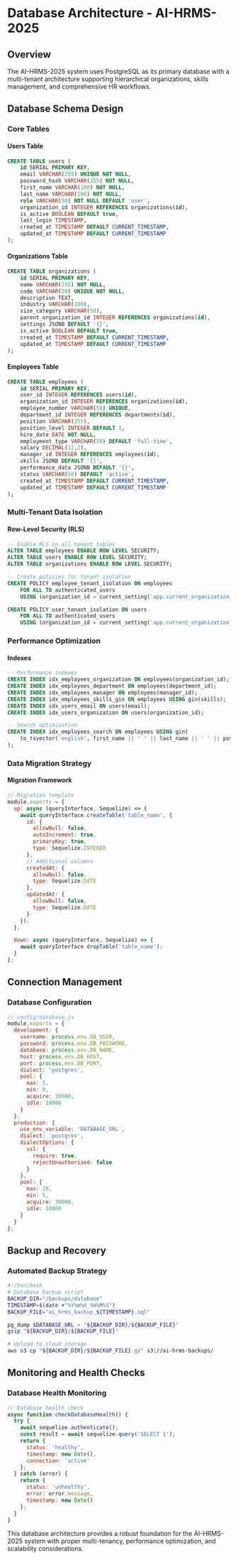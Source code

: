 # Database Architecture - AI-HRMS-2025

## Overview

The AI-HRMS-2025 system uses PostgreSQL as its primary database with a multi-tenant architecture supporting hierarchical organizations, skills management, and comprehensive HR workflows.

## Database Schema Design

### Core Tables

#### Users Table
```sql
CREATE TABLE users (
    id SERIAL PRIMARY KEY,
    email VARCHAR(255) UNIQUE NOT NULL,
    password_hash VARCHAR(255) NOT NULL,
    first_name VARCHAR(100) NOT NULL,
    last_name VARCHAR(100) NOT NULL,
    role VARCHAR(50) NOT NULL DEFAULT 'user',
    organization_id INTEGER REFERENCES organizations(id),
    is_active BOOLEAN DEFAULT true,
    last_login TIMESTAMP,
    created_at TIMESTAMP DEFAULT CURRENT_TIMESTAMP,
    updated_at TIMESTAMP DEFAULT CURRENT_TIMESTAMP
);
```

#### Organizations Table
```sql
CREATE TABLE organizations (
    id SERIAL PRIMARY KEY,
    name VARCHAR(255) NOT NULL,
    code VARCHAR(50) UNIQUE NOT NULL,
    description TEXT,
    industry VARCHAR(100),
    size_category VARCHAR(50),
    parent_organization_id INTEGER REFERENCES organizations(id),
    settings JSONB DEFAULT '{}',
    is_active BOOLEAN DEFAULT true,
    created_at TIMESTAMP DEFAULT CURRENT_TIMESTAMP,
    updated_at TIMESTAMP DEFAULT CURRENT_TIMESTAMP
);
```

#### Employees Table
```sql
CREATE TABLE employees (
    id SERIAL PRIMARY KEY,
    user_id INTEGER REFERENCES users(id),
    organization_id INTEGER REFERENCES organizations(id),
    employee_number VARCHAR(50) UNIQUE,
    department_id INTEGER REFERENCES departments(id),
    position VARCHAR(255),
    position_level INTEGER DEFAULT 1,
    hire_date DATE NOT NULL,
    employment_type VARCHAR(50) DEFAULT 'full-time',
    salary DECIMAL(12,2),
    manager_id INTEGER REFERENCES employees(id),
    skills JSONB DEFAULT '[]',
    performance_data JSONB DEFAULT '{}',
    status VARCHAR(50) DEFAULT 'active',
    created_at TIMESTAMP DEFAULT CURRENT_TIMESTAMP,
    updated_at TIMESTAMP DEFAULT CURRENT_TIMESTAMP
);
```

### Multi-Tenant Data Isolation

#### Row-Level Security (RLS)
```sql
-- Enable RLS on all tenant tables
ALTER TABLE employees ENABLE ROW LEVEL SECURITY;
ALTER TABLE users ENABLE ROW LEVEL SECURITY;
ALTER TABLE organizations ENABLE ROW LEVEL SECURITY;

-- Create policies for tenant isolation
CREATE POLICY employee_tenant_isolation ON employees
    FOR ALL TO authenticated_users
    USING (organization_id = current_setting('app.current_organization_id')::INTEGER);

CREATE POLICY user_tenant_isolation ON users
    FOR ALL TO authenticated_users
    USING (organization_id = current_setting('app.current_organization_id')::INTEGER);
```

### Performance Optimization

#### Indexes
```sql
-- Performance indexes
CREATE INDEX idx_employees_organization ON employees(organization_id);
CREATE INDEX idx_employees_department ON employees(department_id);
CREATE INDEX idx_employees_manager ON employees(manager_id);
CREATE INDEX idx_employees_skills_gin ON employees USING gin(skills);
CREATE INDEX idx_users_email ON users(email);
CREATE INDEX idx_users_organization ON users(organization_id);

-- Search optimization
CREATE INDEX idx_employees_search ON employees USING gin(
    to_tsvector('english', first_name || ' ' || last_name || ' ' || position)
);
```

### Data Migration Strategy

#### Migration Framework
```javascript
// Migration template
module.exports = {
  up: async (queryInterface, Sequelize) => {
    await queryInterface.createTable('table_name', {
      id: {
        allowNull: false,
        autoIncrement: true,
        primaryKey: true,
        type: Sequelize.INTEGER
      },
      // Additional columns
      createdAt: {
        allowNull: false,
        type: Sequelize.DATE
      },
      updatedAt: {
        allowNull: false,
        type: Sequelize.DATE
      }
    });
  },

  down: async (queryInterface, Sequelize) => {
    await queryInterface.dropTable('table_name');
  }
};
```

## Connection Management

### Database Configuration
```javascript
// config/database.js
module.exports = {
  development: {
    username: process.env.DB_USER,
    password: process.env.DB_PASSWORD,
    database: process.env.DB_NAME,
    host: process.env.DB_HOST,
    port: process.env.DB_PORT,
    dialect: 'postgres',
    pool: {
      max: 5,
      min: 0,
      acquire: 30000,
      idle: 10000
    }
  },
  production: {
    use_env_variable: 'DATABASE_URL',
    dialect: 'postgres',
    dialectOptions: {
      ssl: {
        require: true,
        rejectUnauthorized: false
      }
    },
    pool: {
      max: 20,
      min: 5,
      acquire: 30000,
      idle: 10000
    }
  }
};
```

## Backup and Recovery

### Automated Backup Strategy
```bash
#!/bin/bash
# Database backup script
BACKUP_DIR="/backups/database"
TIMESTAMP=$(date +"%Y%m%d_%H%M%S")
BACKUP_FILE="ai_hrms_backup_${TIMESTAMP}.sql"

pg_dump $DATABASE_URL > "${BACKUP_DIR}/${BACKUP_FILE}"
gzip "${BACKUP_DIR}/${BACKUP_FILE}"

# Upload to cloud storage
aws s3 cp "${BACKUP_DIR}/${BACKUP_FILE}.gz" s3://ai-hrms-backups/
```

## Monitoring and Health Checks

### Database Health Monitoring
```javascript
// Database health check
async function checkDatabaseHealth() {
  try {
    await sequelize.authenticate();
    const result = await sequelize.query('SELECT 1');
    return {
      status: 'healthy',
      timestamp: new Date(),
      connection: 'active'
    };
  } catch (error) {
    return {
      status: 'unhealthy',
      error: error.message,
      timestamp: new Date()
    };
  }
}
```

This database architecture provides a robust foundation for the AI-HRMS-2025 system with proper multi-tenancy, performance optimization, and scalability considerations.